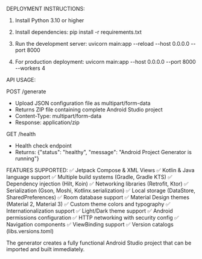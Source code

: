DEPLOYMENT INSTRUCTIONS:

1. Install Python 3.10 or higher
2. Install dependencies:
   pip install -r requirements.txt

3. Run the development server:
   uvicorn main:app --reload --host 0.0.0.0 --port 8000

4. For production deployment:
   uvicorn main:app --host 0.0.0.0 --port 8000 --workers 4

API USAGE:

POST /generate
- Upload JSON configuration file as multipart/form-data
- Returns ZIP file containing complete Android Studio project
- Content-Type: multipart/form-data
- Response: application/zip

GET /health
- Health check endpoint
- Returns: {"status": "healthy", "message": "Android Project Generator is running"}

FEATURES SUPPORTED:
✅ Jetpack Compose & XML Views
✅ Kotlin & Java language support
✅ Multiple build systems (Gradle, Gradle KTS)
✅ Dependency injection (Hilt, Koin)
✅ Networking libraries (Retrofit, Ktor)
✅ Serialization (Gson, Moshi, Kotlinx.serialization)
✅ Local storage (DataStore, SharedPreferences)
✅ Room database support
✅ Material Design themes (Material 2, Material 3)
✅ Custom theme colors and typography
✅ Internationalization support
✅ Light/Dark theme support
✅ Android permissions configuration
✅ HTTP networking with security config
✅ Navigation components
✅ ViewBinding support
✅ Version catalogs (libs.versions.toml)

The generator creates a fully functional Android Studio project that can be imported and built immediately.